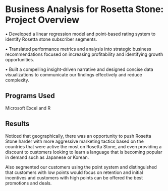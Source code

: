 # Business Analysis for Rosetta Stone: Project Overview 
• Developed a linear regression model and point-based rating system to identify Rosetta stone subscriber segments.

• Translated performance metrics and analysis into strategic business recommendations focused on increasing profitability and identifying growth opportunities.

• Built a compelling insight-driven narrative and designed concise data visualizations to communicate our findings effectively and reduce complexity.

## Programs Used
Microsoft Excel and R

## Results
Noticed that geographically, there was an opportunity to push Rosetta Stone harder with more aggressive marketing tactics based on the countries that were active the most on Rosetta Stone, and even providing a discount to customers looking to learn a language that is becoming popular in demand such as Japanese or Korean. 

Also segmented our customers using the point system and distinguished that customers with low points would focus on retention and initial incentives and customers with high points can be offered the best promotions and deals.
